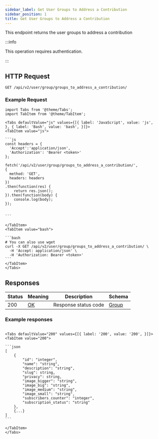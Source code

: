 ```yaml
---
sidebar_label: Get User Groups to Address a Contribution
sidebar_position: 1
title: Get User Groups to Address a Contribution
---
```


This endpoint returns the user groups to address a contribution

:::info

This operation requires authentication.

:::

## HTTP Request

`GET /api/v2/user/group/groups_to_address_a_contribution/`

### Example Request

````mdx-code-block
import Tabs from '@theme/Tabs';
import TabItem from '@theme/TabItem';

<Tabs defaultValue="js" values={[{ label: 'JavaScript', value: 'js', }, { label: 'Bash', value: 'bash', }]}>
<TabItem value="js">

```js
const headers = {
  'Accept':'application/json',
  'Authorization': 'Bearer <token>'
};

fetch('/api/v2/user/group/groups_to_address_a_contribution/',
{
  method: 'GET',
  headers: headers
})
.then(function(res) {
    return res.json();
}).then(function(body) {
    console.log(body);
});


```

</TabItem>
<TabItem value="bash">

```bash
# You can also use wget
curl -X GET /api/v2/user/group/groups_to_address_a_contribution/ \
  -H 'Accept: application/json' \
  -H 'Authorization: Bearer <token>'
```
</TabItem>
</Tabs>
````

## Responses

|Status|Meaning|Description| Schema                                       |
|---|---|---|----------------------------------------------|
|200|[OK](https://tools.ietf.org/html/rfc7231#section-6.3.1)|Response status code| [Group](/docs/apireference/v2/schemas/group) |

### Example responses


````mdx-code-block

<Tabs defaultValue="200" values={[{ label: '200', value: '200', }]}>
<TabItem value="200">

```json
[
    {
        "id": "integer",
        "name": "string",
        "description": "string",
        "slug": string,
        "privacy": string,
        "image_bigger": "string",
        "image_big": "string",
        "image_medium": "string",
        "image_small": "string",
        "subscribers_counter": "integer",
        "subscription_status": "string"
    },
    {...}
]
```

</TabItem>
</Tabs>
````




